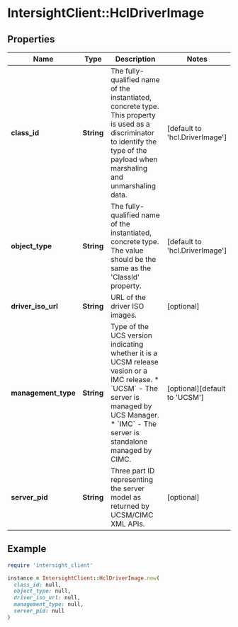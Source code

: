 # IntersightClient::HclDriverImage

## Properties

| Name | Type | Description | Notes |
| ---- | ---- | ----------- | ----- |
| **class_id** | **String** | The fully-qualified name of the instantiated, concrete type. This property is used as a discriminator to identify the type of the payload when marshaling and unmarshaling data. | [default to &#39;hcl.DriverImage&#39;] |
| **object_type** | **String** | The fully-qualified name of the instantiated, concrete type. The value should be the same as the &#39;ClassId&#39; property. | [default to &#39;hcl.DriverImage&#39;] |
| **driver_iso_url** | **String** | URL of the driver ISO images. | [optional] |
| **management_type** | **String** | Type of the UCS version indicating whether it is a UCSM release vesion or a IMC release. * &#x60;UCSM&#x60; - The server is managed by UCS Manager. * &#x60;IMC&#x60; - The server is standalone managed by CIMC. | [optional][default to &#39;UCSM&#39;] |
| **server_pid** | **String** | Three part ID representing the server model as returned by UCSM/CIMC XML APIs. | [optional] |

## Example

```ruby
require 'intersight_client'

instance = IntersightClient::HclDriverImage.new(
  class_id: null,
  object_type: null,
  driver_iso_url: null,
  management_type: null,
  server_pid: null
)
```

